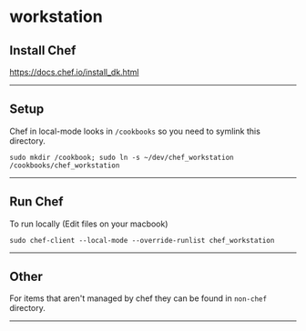 # workstation

## Install Chef

https://docs.chef.io/install_dk.html

---

## Setup

Chef in local-mode looks in `/cookbooks` so you need to symlink this directory.

`sudo mkdir /cookbook; sudo ln -s ~/dev/chef_workstation /cookbooks/chef_workstation`

---

## Run Chef

To run locally (Edit files on your macbook)

`sudo chef-client --local-mode --override-runlist chef_workstation`

---

## Other

For items that aren't managed by chef they can be found in `non-chef` directory.

---
